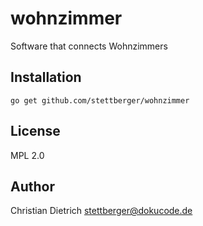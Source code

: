 # wohnzimmer

Software that connects Wohnzimmers

## Installation

    go get github.com/stettberger/wohnzimmer

## License

MPL 2.0

## Author

Christian Dietrich <stettberger@dokucode.de>
